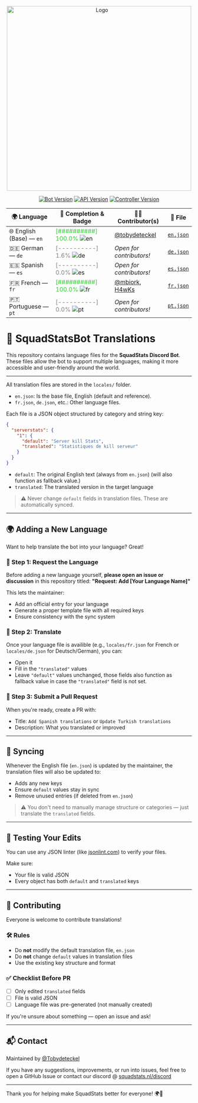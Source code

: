 <div align="center">
<img src="https://squadstats.nl/media/image/squadstatsnl.png" alt="Logo" width="500"/>

[![Bot Version](https://img.shields.io/badge/Bot_version-1.8.3-green?style=for-the-badge)](#) [![API Version](https://img.shields.io/badge/API_version-1.1.2-green?style=for-the-badge)](#) [![Controller Version](https://img.shields.io/badge/Controller_version-1.0.0-green?style=for-the-badge)](#)

| 🌍 Language | 🧠 Completion & Badge | 🧑‍💻 Contributor(s) | 📄 File |
|-------------|------------------------|---------------------|---------|
| 🌐 English (Base) — `en` | <span style='color:limegreen'>[##########] 100.0%</span> ![en](https://img.shields.io/badge/English-100%25-brightgreen?style=flat&labelColor=555) | [@tobydeteckel](https://github.com/tobydeteckel) | [`en.json`](https://github.com/SquadStats/SquadStatsBotTranslations/blob/beta/locales/en.json) |
| 🇩🇪 German — `de` | <span style='color:gray'>[----------] 1.6%</span> ![de](https://img.shields.io/badge/German-1%25-lightgrey?style=flat&labelColor=555) | _Open for contributors!_ | [`de.json`](https://github.com/SquadStats/SquadStatsBotTranslations/blob/beta/locales/de.json) |
| 🇪🇸 Spanish — `es` | <span style='color:gray'>[----------] 0.0%</span> ![es](https://img.shields.io/badge/Spanish-0%25-lightgrey?style=flat&labelColor=555) | _Open for contributors!_ | [`es.json`](https://github.com/SquadStats/SquadStatsBotTranslations/blob/beta/locales/es.json) |
| 🇫🇷 French — `fr` | <span style='color:limegreen'>[##########] 100.0%</span> ![fr](https://img.shields.io/badge/French-100%25-brightgreen?style=flat&labelColor=555) | [@mbiork](https://github.com/mbiork), [H4wKs](https://github.com/H4wKs) | [`fr.json`](https://github.com/SquadStats/SquadStatsBotTranslations/blob/beta/locales/fr.json) |
| 🇵🇹 Portuguese — `pt` | <span style='color:gray'>[----------] 0.0%</span> ![pt](https://img.shields.io/badge/Portuguese-0%25-lightgrey?style=flat&labelColor=555) | _Open for contributors!_ | [`pt.json`](https://github.com/SquadStats/SquadStatsBotTranslations/blob/beta/locales/pt.json) |

<div align="left">
  
# 📘 SquadStatsBot Translations
This repository contains language files for the **SquadStats Discord Bot**. These files allow the bot to support multiple languages, making it more accessible and user-friendly around the world.

---

All translation files are stored in the `locales/` folder.

* `en.json`: Is the base file, English (default and reference).
* `fr.json`, `de.json`, etc.: Other language files.

Each file is a JSON object structured by category and string key:

```json
{
  "serverstats": {
    "1": {
      "default": "Server kill Stats",
      "translated": "Statistiques de kill serveur"
    }
  }
}
```

* `default`: The original English text (always from `en.json`) (will also function as fallback value.)
* `translated`: The translated version in the target language

> ⚠️ Never change `default` fields in translation files. These are automatically synced.

---

## 🌍 Adding a New Language
Want to help translate the bot into your language? Great!

### 🔹 Step 1: Request the Language

Before adding a new language yourself, **please open an issue or discussion** in this repository titled:
**"Request: Add \[Your Language Name]"**

This lets the maintainer:

* Add an official entry for your language
* Generate a proper template file with all required keys
* Ensure consistency with the sync system

### 🔹 Step 2: Translate

Once your language file is availible (e.g., `locales/fr.json` for French or `locales/de.json` for Deutsch/German), you can:

* Open it
* Fill in the `"translated"` values
* Leave `"default"` values unchanged, those fields also function as fallback value in case the `"translated"` field is not set.

### 🔹 Step 3: Submit a Pull Request

When you're ready, create a PR with:

* Title: `Add Spanish translations` or `Update Turkish translations`
* Description: What you translated or improved

---

## 🔁 Syncing

Whenever the English file (`en.json`) is updated by the maintainer, the translation files will also be updated to:

* Adds any new keys
* Ensure `default` values stay in sync
* Remove unused entries (if deleted from `en.json`)

> ⚠️ You don't need to manually manage structure or categories — just translate the `translated` fields.

---

## 🧪 Testing Your Edits

You can use any JSON linter (like [jsonlint.com](https://jsonlint.com)) to verify your files.

Make sure:

* Your file is valid JSON
* Every object has both `default` and `translated` keys

---

## 🙌 Contributing

Everyone is welcome to contribute translations!

### 🛠 Rules

* Do **not** modify the default translation file, `en.json`
* Do **not** change `default` values in translation files
* Use the existing key structure and format

### ✅ Checklist Before PR

* [ ] Only edited `translated` fields
* [ ] File is valid JSON
* [ ] Language file was pre-generated (not manually created)

If you're unsure about something — open an issue and ask!

---

## 📬 Contact

Maintained by [@Tobydeteckel](https://github.com/Tobydeteckel)

If you have any suggestions, improvements, or run into issues, feel free to open a GitHub Issue or contact our discord @ [squadstats.nl/discord](https://squadstats.nl/discord)

---

Thank you for helping make SquadStats better for everyone! 🌍💬
